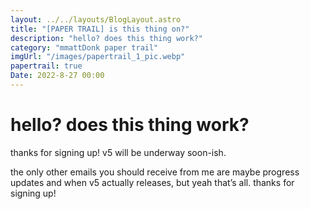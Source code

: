 ```yaml
---
layout: ../../layouts/BlogLayout.astro
title: "[PAPER TRAIL] is this thing on?"
description: "hello? does this thing work?"
category: "mmattDonk paper trail"
imgUrl: "/images/papertrail_1_pic.webp"
papertrail: true
Date: 2022-8-27 00:00
---
```


# hello? does this thing work?

thanks for signing up! v5 will be underway soon-ish.

the only other emails you should receive from me are maybe progress updates and when v5 actually releases, but yeah that’s all. thanks for signing up!

